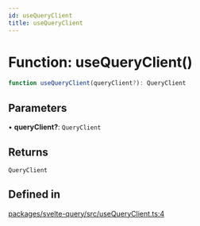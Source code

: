 ```yaml
---
id: useQueryClient
title: useQueryClient
---
```


# Function: useQueryClient()

```ts
function useQueryClient(queryClient?): QueryClient
```

## Parameters

• **queryClient?**: `QueryClient`

## Returns

`QueryClient`

## Defined in

[packages/svelte-query/src/useQueryClient.ts:4](https://github.com/TanStack/query/blob/13817e953743537ffb9aab4da174583055be4d81/packages/svelte-query/src/useQueryClient.ts#L4)
